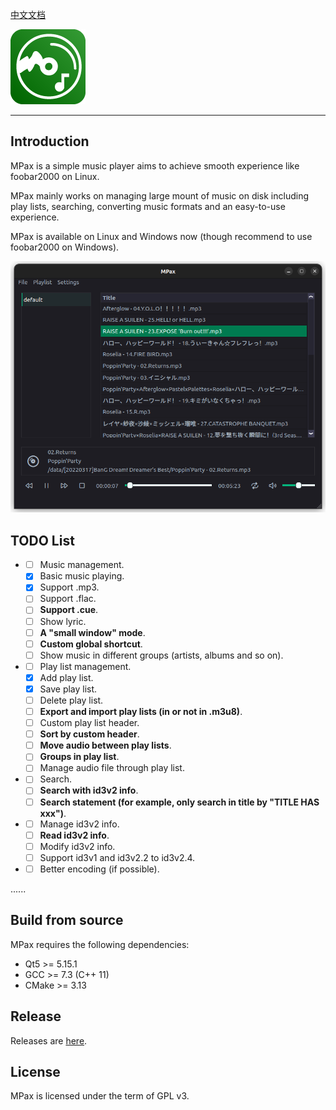[中文文档](./docs/README_zh_CN.md)

![MPax](./docs/images/MPax@4x.png)

---

## Introduction

MPax is a simple music player aims to achieve smooth experience like foobar2000 on Linux.

MPax mainly works on managing large mount of music on disk including play lists, searching, converting music formats and an easy-to-use experience.

MPax is available on Linux and Windows now (though recommend to use foobar2000 on Windows). 

![UI](./docs/images/ui_02.png)

## TODO List

* * [ ] Music management.
  * [x] Basic music playing.
  * [x] Support .mp3.
  * [ ] Support .flac.
  * [ ] **Support .cue**.
  * [ ] Show lyric.
  * [ ] **A "small window" mode**.
  * [ ] **Custom global shortcut**.
  * [ ] Show music in different groups (artists, albums and so on).

* - [ ] Play list management.
  - [x] Add play list.
  - [x] Save play list.
  - [ ] Delete play list.
  - [ ] **Export and import play lists (in or not in .m3u8)**.
  - [ ] Custom play list header.
  - [ ] **Sort by custom header**.
  - [ ] **Move audio between play lists**.
  - [ ] **Groups in play list**.
  - [ ] Manage audio file through play list.

* - [ ] Search.
  - [ ] **Search with id3v2 info**.
  - [ ] **Search statement (for example, only search in title by "TITLE HAS xxx")**.
* - [ ] Manage id3v2 info.
  - [ ] **Read id3v2 info**.
  - [ ] Modify id3v2 info.
  - [ ] Support id3v1 and id3v2.2 to id3v2.4.
* - [ ] Better encoding (if possible).

......

## Build from source

MPax requires the following dependencies:

* Qt5 >= 5.15.1
* GCC >= 7.3 (C++ 11)
* CMake >= 3.13

## Release

Releases are [here](https://github.com/realth000/MPax/releases).

## License

MPax is licensed under the term of GPL v3.

